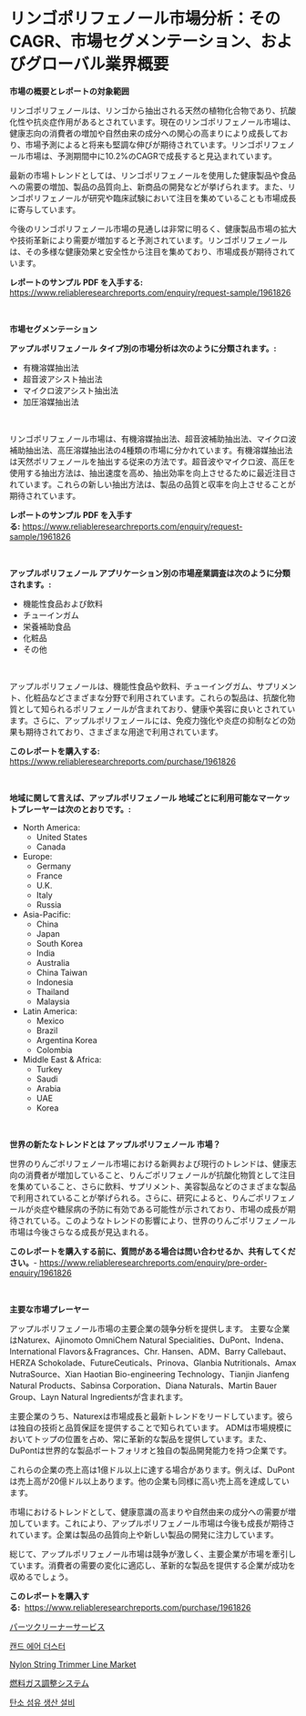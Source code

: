 <p><h1>リンゴポリフェノール市場分析：そのCAGR、市場セグメンテーション、およびグローバル業界概要</h1></p><p><strong>市場の概要とレポートの対象範囲</strong></p>
<p><p>リンゴポリフェノールは、リンゴから抽出される天然の植物化合物であり、抗酸化性や抗炎症作用があるとされています。現在のリンゴポリフェノール市場は、健康志向の消費者の増加や自然由来の成分への関心の高まりにより成長しており、市場予測によると将来も堅調な伸びが期待されています。リンゴポリフェノール市場は、予測期間中に10.2%のCAGRで成長すると見込まれています。</p><p>最新の市場トレンドとしては、リンゴポリフェノールを使用した健康製品や食品への需要の増加、製品の品質向上、新商品の開発などが挙げられます。また、リンゴポリフェノールが研究や臨床試験において注目を集めていることも市場成長に寄与しています。</p><p>今後のリンゴポリフェノール市場の見通しは非常に明るく、健康製品市場の拡大や技術革新により需要が増加すると予測されています。リンゴポリフェノールは、その多様な健康効果と安全性から注目を集めており、市場成長が期待されています。</p></p>
<p><strong>レポートのサンプル PDF を入手する:</strong> <a href="https://www.reliableresearchreports.com/enquiry/request-sample/1961826">https://www.reliableresearchreports.com/enquiry/request-sample/1961826</a></p>
<p>&nbsp;</p>
<p><strong>市場セグメンテーション</strong></p>
<p><strong>アップルポリフェノール タイプ別の市場分析は次のように分類されます。:</strong></p>
<p><ul><li>有機溶媒抽出法</li><li>超音波アシスト抽出法</li><li>マイクロ波アシスト抽出法</li><li>加圧溶媒抽出法</li></ul></p>
<p>&nbsp;</p>
<p><p>リンゴポリフェノール市場は、有機溶媒抽出法、超音波補助抽出法、マイクロ波補助抽出法、高圧溶媒抽出法の4種類の市場に分かれています。有機溶媒抽出法は天然ポリフェノールを抽出する従来の方法です。超音波やマイクロ波、高圧を使用する抽出方法は、抽出速度を高め、抽出効率を向上させるために最近注目されています。これらの新しい抽出方法は、製品の品質と収率を向上させることが期待されています。</p></p>
<p><strong>レポートのサンプル PDF を入手する:</strong>&nbsp;<a href="https://www.reliableresearchreports.com/enquiry/request-sample/1961826">https://www.reliableresearchreports.com/enquiry/request-sample/1961826</a></p>
<p>&nbsp;</p>
<p><strong> アップルポリフェノール アプリケーション別の市場産業調査は次のように分類されます。:</strong></p>
<p><ul><li>機能性食品および飲料</li><li>チューインガム</li><li>栄養補助食品</li><li>化粧品</li><li>その他</li></ul></p>
<p>&nbsp;</p>
<p><p>アップルポリフェノールは、機能性食品や飲料、チューイングガム、サプリメント、化粧品などさまざまな分野で利用されています。これらの製品は、抗酸化物質として知られるポリフェノールが含まれており、健康や美容に良いとされています。さらに、アップルポリフェノールには、免疫力強化や炎症の抑制などの効果も期待されており、さまざまな用途で利用されています。</p></p>
<p><strong>このレポートを購入する:</strong>&nbsp; <a href="https://www.reliableresearchreports.com/purchase/1961826">https://www.reliableresearchreports.com/purchase/1961826</a></p>
<p>&nbsp;</p>
<p><strong>地域に関して言えば、アップルポリフェノール 地域ごとに利用可能なマーケットプレーヤーは次のとおりです。:</strong></p>
<p><ul>
    <li>
        North America:
        <ul>
            <li>United States</li>
            <li>Canada</li>
        </ul>
    </li>
    <li>
        Europe:
        <ul>
            <li>Germany</li>
            <li>France</li>
            <li>U.K.</li>
            <li>Italy</li>
            <li>Russia</li>
        </ul>
    </li>
    <li>
        Asia-Pacific:
        <ul>
            <li>China</li>
            <li>Japan</li>
            <li>South Korea</li>
            <li>India</li>
            <li>Australia</li>
            <li>China Taiwan</li>
            <li>Indonesia</li>
            <li>Thailand</li>
            <li>Malaysia</li>
        </ul>
    </li>
    <li>
        Latin America:
        <ul>
            <li>Mexico</li>
            <li>Brazil</li>
            <li>Argentina Korea</li>
            <li>Colombia</li>
        </ul>
    </li>
    <li>
        Middle East & Africa:
        <ul>
            <li>Turkey</li>
            <li>Saudi</li>
            <li>Arabia</li>
            <li>UAE</li>
            <li>Korea</li>
        </ul>
    </li>
    </ul></p>
<p>&nbsp;</p>
<p><strong>世界の新たなトレンドとは アップルポリフェノール 市場？</strong></p>
<p><p>世界のりんごポリフェノール市場における新興および現行のトレンドは、健康志向の消費者が増加していること、りんごポリフェノールが抗酸化物質として注目を集めていること、さらに飲料、サプリメント、美容製品などのさまざまな製品で利用されていることが挙げられる。さらに、研究によると、りんごポリフェノールが炎症や糖尿病の予防に有効である可能性が示されており、市場の成長が期待されている。このようなトレンドの影響により、世界のりんごポリフェノール市場は今後さらなる成長が見込まれる。</p></p>
<p><strong>このレポートを購入する前に、質問がある場合は問い合わせるか、共有してください。</strong>- <a href="https://www.reliableresearchreports.com/enquiry/pre-order-enquiry/1961826">https://www.reliableresearchreports.com/enquiry/pre-order-enquiry/1961826</a></p>
<p>&nbsp;</p>
<p><strong>主要な市場プレーヤー</strong></p>
<p><p>アップルポリフェノール市場の主要企業の競争分析を提供します。 主要な企業はNaturex、Ajinomoto OmniChem Natural Specialities、DuPont、Indena、International Flavors＆Fragrances、Chr. Hansen、ADM、Barry Callebaut、HERZA Schokolade、FutureCeuticals、Prinova、Glanbia Nutritionals、Amax NutraSource、Xian Haotian Bio-engineering Technology、Tianjin Jianfeng Natural Products、Sabinsa Corporation、Diana Naturals、Martin Bauer Group、Layn Natural Ingredientsが含まれます。</p><p>主要企業のうち、Naturexは市場成長と最新トレンドをリードしています。彼らは独自の技術と品質保証を提供することで知られています。 ADMは市場規模においてトップの位置を占め、常に革新的な製品を提供しています。また、DuPontは世界的な製品ポートフォリオと独自の製品開発能力を持つ企業です。</p><p>これらの企業の売上高は1億ドル以上に達する場合があります。例えば、DuPontは売上高が20億ドル以上あります。他の企業も同様に高い売上高を達成しています。</p><p>市場におけるトレンドとして、健康意識の高まりや自然由来の成分への需要が増加しています。これにより、アップルポリフェノール市場は今後も成長が期待されています。企業は製品の品質向上や新しい製品の開発に注力しています。</p><p>総じて、アップルポリフェノール市場は競争が激しく、主要企業が市場を牽引しています。消費者の需要の変化に適応し、革新的な製品を提供する企業が成功を収めるでしょう。</p></p>
<p><strong>このレポートを購入する:</strong>&nbsp;&nbsp;<a href="https://www.reliableresearchreports.com/purchase/1961826">https://www.reliableresearchreports.com/purchase/1961826</a></p>
<p><p><a href="https://medium.com/@frankfurter35566/%E6%AC%A1%E3%81%AE%E6%96%87%E7%AB%A0%E3%82%92%E6%97%A5%E6%9C%AC%E8%AA%9E%E3%81%AB%E7%BF%BB%E8%A8%B3%E3%81%97%E3%81%A6%E3%81%8F%E3%81%A0%E3%81%95%E3%81%84-2024%E5%B9%B4%E3%81%8B%E3%82%892031%E5%B9%B4%E3%81%BE%E3%81%A7%E3%81%AE%E6%9C%9F%E9%96%93%E3%81%AE%E3%83%91%E3%83%BC%E3%83%84%E3%82%AF%E3%83%AA%E3%83%BC%E3%83%8A%E3%83%BC%E3%82%B5%E3%83%BC%E3%83%93%E3%82%B9%E5%B8%82%E5%A0%B4%E5%88%86%E6%9E%90%E3%81%A8%E4%BA%88%E6%B8%AC-469d69518bcf">パーツクリーナーサービス</a></p><p><a href="https://medium.com/@goonfghyt6587/%ED%86%B5%EC%A1%B0%EB%A6%BC-%EC%97%90%EC%96%B4-%EB%8D%94%EC%8A%A4%ED%84%B0-%EC%8B%9C%EC%9E%A5-%EB%B6%84%EC%84%9D-cagr-%EC%8B%9C%EC%9E%A5-%EC%84%B8%EB%B6%84%ED%99%94-%EB%B0%8F-%EA%B8%80%EB%A1%9C%EB%B2%8C-%EC%82%B0%EC%97%85-%EA%B0%9C%EC%9A%94-d2ca0c73b50d">캔드 에어 더스터</a></p><p><a href="https://github.com/CliffMedina6/Market-Research-Report-List-3/blob/main/nylon-string-trimmer-line-market.md">Nylon String Trimmer Line Market</a></p><p><a href="https://medium.com/@victor.sharp87978/%E7%87%83%E6%96%99%E3%82%AC%E3%82%B9%E8%AA%BF%E6%95%B4%E3%82%B7%E3%82%B9%E3%83%86%E3%83%A0%E3%81%AE%E5%B8%82%E5%A0%B4%E5%88%86%E6%9E%90-%E3%81%9D%E3%81%AEcagr-%E5%B8%82%E5%A0%B4%E3%82%BB%E3%82%B0%E3%83%A1%E3%83%B3%E3%83%86%E3%83%BC%E3%82%B7%E3%83%A7%E3%83%B3-%E3%81%8A%E3%82%88%E3%81%B3%E3%82%B0%E3%83%AD%E3%83%BC%E3%83%90%E3%83%AB%E7%94%A3%E6%A5%AD%E6%A6%82%E8%A6%81-38d83113a111">燃料ガス調整システム</a></p><p><a href="https://medium.com/@gradyporer56562023/%ED%83%84%EC%86%8C-%EC%84%AC%EC%9C%A0-%EC%83%9D%EC%82%B0-%EC%9E%A5%EB%B9%84-%EC%8B%9C%EC%9E%A5-%EA%B7%9C%EB%AA%A8-%EB%B0%8F-%EC%8B%9C%EC%9E%A5-%EB%8F%99%ED%96%A5-%EC%99%84%EC%A0%84%ED%95%9C-%EC%82%B0%EC%97%85-%EA%B0%9C%EC%9A%94-2024-2031-da1ae00b05c2">탄소 섬유 생산 설비</a></p></p>